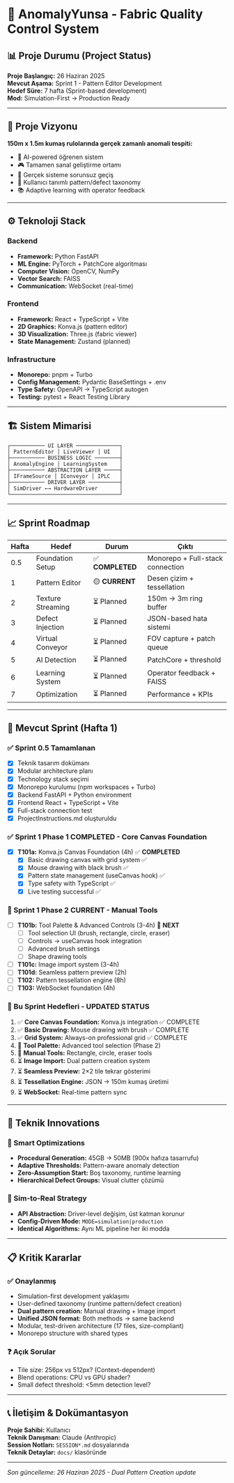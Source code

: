 # 🎯 AnomalyYunsa - Fabric Quality Control System

## 📊 Proje Durumu (Project Status)

**Proje Başlangıç:** 26 Haziran 2025  
**Mevcut Aşama:** Sprint 1 - Pattern Editor Development  
**Hedef Süre:** 7 hafta (Sprint-based development)  
**Mod:** Simulation-First → Production Ready

---

## 🎨 Proje Vizyonu

**150m x 1.5m kumaş rulolarında gerçek zamanlı anomali tespiti:**
- 🧠 AI-powered öğrenen sistem
- 🎮 Tamamen sanal geliştirme ortamı
- 🔄 Gerçek sisteme sorunsuz geçiş
- 👤 Kullanıcı tanımlı pattern/defect taxonomy
- 📚 Adaptive learning with operator feedback

---

## ⚙️ Teknoloji Stack

### Backend
- **Framework:** Python FastAPI
- **ML Engine:** PyTorch + PatchCore algoritması  
- **Computer Vision:** OpenCV, NumPy
- **Vector Search:** FAISS
- **Communication:** WebSocket (real-time)

### Frontend  
- **Framework:** React + TypeScript + Vite
- **2D Graphics:** Konva.js (pattern editor)
- **3D Visualization:** Three.js (fabric viewer)
- **State Management:** Zustand (planned)

### Infrastructure
- **Monorepo:** pnpm + Turbo
- **Config Management:** Pydantic BaseSettings + .env
- **Type Safety:** OpenAPI → TypeScript autogen
- **Testing:** pytest + React Testing Library

---

## 🏗️ Sistem Mimarisi

```
┌─────────── UI LAYER ──────────────┐
│ PatternEditor │ LiveViewer │ UI   │
├─────────── BUSINESS LOGIC ────────┤  
│ AnomalyEngine │ LearningSystem    │
├─────────── ABSTRACTION LAYER ─────┤
│ IFrameSource │ IConveyor │ IPLC   │
├─────────── DRIVER LAYER ──────────┤
│ SimDriver ←→ HardwareDriver       │
└───────────────────────────────────┘
```

---

## 📈 Sprint Roadmap

| Hafta | Hedef | Durum | Çıktı |
|-------|-------|-------|-------|
| 0.5 | Foundation Setup | ✅ **COMPLETED** | Monorepo + Full-stack connection |
| 1 | Pattern Editor | 🟡 **CURRENT** | Desen çizim + tessellation |
| 2 | Texture Streaming | ⏳ Planned | 150m → 3m ring buffer |
| 3 | Defect Injection | ⏳ Planned | JSON-based hata sistemi |
| 4 | Virtual Conveyor | ⏳ Planned | FOV capture + patch queue |
| 5 | AI Detection | ⏳ Planned | PatchCore + threshold |
| 6 | Learning System | ⏳ Planned | Operator feedback + FAISS |
| 7 | Optimization | ⏳ Planned | Performance + KPIs |

---

## 🎯 Mevcut Sprint (Hafta 1)

### ✅ Sprint 0.5 Tamamlanan
- [x] Teknik tasarım dokümanı
- [x] Modular architecture planı
- [x] Technology stack seçimi
- [x] Monorepo kurulumu (npm workspaces + Turbo)
- [x] Backend FastAPI + Python environment
- [x] Frontend React + TypeScript + Vite
- [x] Full-stack connection test
- [x] ProjectInstructions.md oluşturuldu

### ✅ Sprint 1 Phase 1 COMPLETED - Core Canvas Foundation
- [x] **T101a:** Konva.js Canvas Foundation (4h) ✅ **COMPLETED**
  - [x] Basic drawing canvas with grid system ✅
  - [x] Mouse drawing with black brush ✅
  - [x] Pattern state management (useCanvas hook) ✅
  - [x] Type safety with TypeScript ✅
  - [x] Live testing successful ✅

### 🔄 Sprint 1 Phase 2 CURRENT - Manual Tools
- [ ] **T101b:** Tool Palette & Advanced Controls (3-4h) 🔄 **NEXT**
  - [ ] Tool selection UI (brush, rectangle, circle, eraser)
  - [ ] Controls → useCanvas hook integration
  - [ ] Advanced brush settings
  - [ ] Shape drawing tools
- [ ] **T101c:** Image import system (3-4h)
- [ ] **T101d:** Seamless pattern preview (2h)
- [ ] **T102:** Pattern tessellation engine (8h)
- [ ] **T103:** WebSocket foundation (4h)

### 🎯 Bu Sprint Hedefleri - UPDATED STATUS
1. ✅ **Core Canvas Foundation:** Konva.js integration ✅ COMPLETE
2. ✅ **Basic Drawing:** Mouse drawing with brush ✅ COMPLETE
3. ✅ **Grid System:** Always-on professional grid ✅ COMPLETE
4. 🔄 **Tool Palette:** Advanced tool selection (Phase 2)
5. 🔄 **Manual Tools:** Rectangle, circle, eraser tools
6. ⏳ **Image Import:** Dual pattern creation system
7. ⏳ **Seamless Preview:** 2×2 tile tekrar gösterimi
8. ⏳ **Tessellation Engine:** JSON → 150m kumaş üretimi
9. ⏳ **WebSocket:** Real-time pattern sync

---

## 🚀 Teknik Innovations

### 🧠 Smart Optimizations
- **Procedural Generation:** 45GB → 50MB (900x hafıza tasarrufu)
- **Adaptive Thresholds:** Pattern-aware anomaly detection
- **Zero-Assumption Start:** Boş taxonomy, runtime learning
- **Hierarchical Defect Groups:** Visual clutter çözümü

### 🔄 Sim-to-Real Strategy
- **API Abstraction:** Driver-level değişim, üst katman korunur
- **Config-Driven Mode:** `MODE=simulation|production`
- **Identical Algorithms:** Aynı ML pipeline her iki modda

---

## 📋 Kritik Kararlar

### ✅ Onaylanmış
- Simulation-first development yaklaşımı
- User-defined taxonomy (runtime pattern/defect creation)
- **Dual pattern creation:** Manual drawing + Image import
- **Unified JSON format:** Both methods → same backend
- Modular, test-driven architecture (17 files, size-compliant)
- Monorepo structure with shared types

### ❓ Açık Sorular
- Tile size: 256px vs 512px? (Context-dependent)
- Blend operations: CPU vs GPU shader?
- Small defect threshold: <5mm detection level?

---

## 📞 İletişim & Dokümantasyon

**Proje Sahibi:** Kullanıcı  
**Teknik Danışman:** Claude (Anthropic)  
**Session Notları:** `SESSION*.md` dosyalarında  
**Teknik Detaylar:** `docs/` klasöründe  

---

*Son güncelleme: 26 Haziran 2025 - Dual Pattern Creation update*